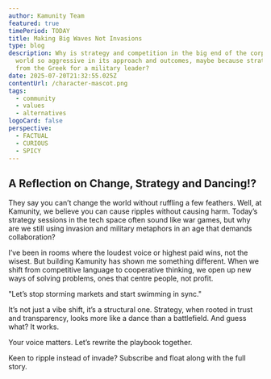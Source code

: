 ```yaml
---
author: Kamunity Team
featured: true
timePeriod: TODAY
title: Making Big Waves Not Invasions
type: blog
description: Why is strategy and competition in the big end of the corporate
  world so aggressive in its approach and outcomes, maybe because strategy comes
  from the Greek for a military leader?
date: 2025-07-20T21:32:55.025Z
contentUrl: /character-mascot.png
tags:
  - community
  - values
  - alternatives
logoCard: false
perspective:
  - FACTUAL
  - CURIOUS
  - SPICY
---
```

## A Reflection on Change, Strategy and Dancing!?

They say you can’t change the world without ruffling a few feathers. Well, at Kamunity, we believe you can cause ripples without causing harm. Today’s strategy sessions in the tech space often sound like war games, but why are we still using invasion and military metaphors in an age that demands collaboration?

I’ve been in rooms where the loudest voice or highest paid wins, not the wisest. But building Kamunity has shown me something different. When we shift from competitive language to cooperative thinking, we open up new ways of solving problems, ones that centre people, not profit.

"Let’s stop storming markets and start swimming in sync."

It’s not just a vibe shift, it’s a structural one. Strategy, when rooted in trust and transparency, looks more like a dance than a battlefield. And guess what? It works.

Your voice matters. Let’s rewrite the playbook together.

Keen to ripple instead of invade? Subscribe and float along with the full story.